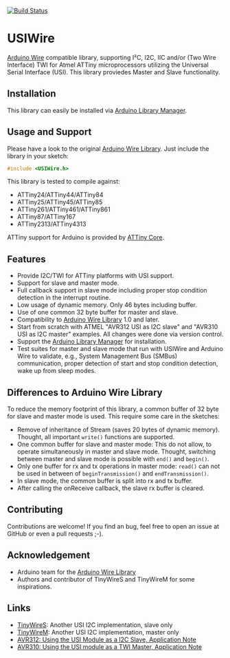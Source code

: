 [![Build Status](https://travis-ci.org/puuu/USIWire.svg?branch=master)](https://travis-ci.org/puuu/USIWire)

# USIWire

[Arduino Wire](https://www.arduino.cc/en/Reference/Wire) compatible
library, supporting I²C, I2C, IIC and/or (Two Wire Interface) TWI for
Atmel ATTiny microprocessors utilizing the Universal Serial Interface
(USI).  This library proviedes Master and Slave functionality.


## Installation

This library can easily be installed via
[Arduino Library Manager](https://www.arduino.cc/en/guide/libraries).


## Usage and Support

Please have a look to the
original
[Arduino Wire Library](https://www.arduino.cc/en/Reference/Wire). Just
include the library in your sketch:

```c++
#include <USIWire.h>
```

This library is tested to compile against:
- ATTiny24/ATTiny44/ATTiny84
- ATTiny25/ATTiny45/ATTiny85
- ATTiny261/ATTiny461/ATTiny861
- ATTiny87/ATTiny167
- ATTiny2313/ATTiny4313

ATTiny support for Arduino is provided
by [ATTiny Core](https://github.com/SpenceKonde/ATTinyCore).


## Features

- Provide I2C/TWI for ATTiny platforms with USI support.
- Support for slave and master mode.
- Full callback support in slave mode including proper stop condition
  detection in the interrupt routine.
- Low usage of dynamic memory. Only 46 bytes including buffer.
- Use of one common 32 byte buffer for master and slave.
- Compatibility
  to [Arduino Wire Library](https://www.arduino.cc/en/Reference/Wire)
  1.0 and later.
- Start from scratch with ATMEL "AVR312 USI as I2C slave" and "AVR310
  USI as I2C master" examples.  All changes were done via version
  control.
- Support
  the
  [Arduino Library Manager](https://www.arduino.cc/en/guide/libraries)
  for installation.
- Test suites for master and slave mode that run with USIWire and
  Arduino Wire to validate, e.g., System Management Bus (SMBus)
  communication, proper detection of start and stop condition
  detection, wake up from sleep modes.




## Differences to Arduino Wire Library

To reduce the memory footprint of this library, a common buffer of 32
byte for slave and master mode is used.  This require some care in the
sketches:

- Remove of inheritance of Stream (saves 20 bytes of dynamic
  memory).  Thought, all important `write()` functions are supported.
- One common buffer for slave and master mode: This do not allow, to
  operate simultaneously in master and slave mode.  Thought, switching
  between master and slave mode is possible with `end()` and
  `begin()`.
- Only one buffer for rx and tx operations in master mode: `read()`
  can not be used in between of `beginTransmission()` and
  `endTransmission()`.
- In slave mode, the common buffer is split into rx and tx buffer.
- After calling the onReceive callback, the slave rx buffer is
  cleared.


## Contributing

Contributions are welcome! If you find an bug, feel free to open an
issue at GitHub or even a pull requests ;-).


## Acknowledgement

- Arduino team for
  the [Arduino Wire Library](https://www.arduino.cc/en/Reference/Wire)
- Authors and contributor of TinyWireS and TinyWireM for some
  inspirations.


## Links

- [TinyWireS](https://github.com/rambo/TinyWire/tree/master/TinyWireS):
  Another USI I2C implementation, slave only
- [TinyWireM](https://github.com/adafruit/TinyWireM): Another USI I2C
  implementation, master only
- [AVR312: Using the USI Module as a I2C Slave, Application Note](http://www.atmel.com/ru/ru/Images/Atmel-2560-Using-the-USI-Module-as-a-I2C-Slave_ApplicationNote_AVR312.pdf)
- [AVR310: Using the USI module as a TWI Master, Application Note](http://www.atmel.com/images/atmel-2561-using-the-usi-module-as-a-i2c-master_ap-note_avr310.pdf)

